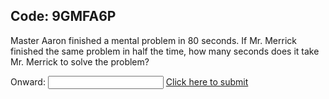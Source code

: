 ## Code: 9GMFA6P

Master Aaron finished a mental problem in 80 seconds. If Mr. Merrick finished the same problem in half the time, how many seconds does it take Mr. Merrick to solve the problem? 

Onward: <input id='password' type='text'  />
<a href="https://MerrickMath.github.io/MerrickMath.github.io-CelebrateMath/NXDFU3Z.html" onclick="javascript:return validatePass()">  Click here to submit  </a>
<script>
function validatePass(){
    if(document.getElementById('password').value == '40'){
        return true;
    }else{
        alert('wrong password!!');
        return false;
    }
}
</script>
